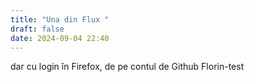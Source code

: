 ```yaml
---
title: "Una din Flux "
draft: false
date: 2024-09-04 22:40
---
```

dar cu login în Firefox, de pe contul de Github Florin-test
